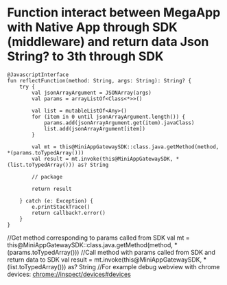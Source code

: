 # Function interact between MegaApp with Native App through SDK (middleware) and return data Json String? to 3th through SDK
    @JavascriptInterface
    fun reflectFunction(method: String, args: String): String? {
        try {
            val jsonArrayArgument = JSONArray(args)
            val params = arrayListOf<Class<*>>()

            val list = mutableListOf<Any>()
            for (item in 0 until jsonArrayArgument.length()) {
                params.add(jsonArrayArgument.get(item).javaClass)
                list.add(jsonArrayArgument[item])
            }

            val mt = this@MiniAppGatewaySDK::class.java.getMethod(method, *(params.toTypedArray()))
            val result = mt.invoke(this@MiniAppGatewaySDK, *(list.toTypedArray())) as? String

            // package

            return result

        } catch (e: Exception) {
            e.printStackTrace()
            return callback?.error()
        }
    }
//Get method corresponding to params called from SDK
val mt = this@MiniAppGatewaySDK::class.java.getMethod(method, *(params.toTypedArray()))
//Call method with params called from SDK and return data to SDK
val result = mt.invoke(this@MiniAppGatewaySDK, *(list.toTypedArray())) as? String
//For example
debug webview with chrome devices: [chrome://inspect/devices#devices](url)
